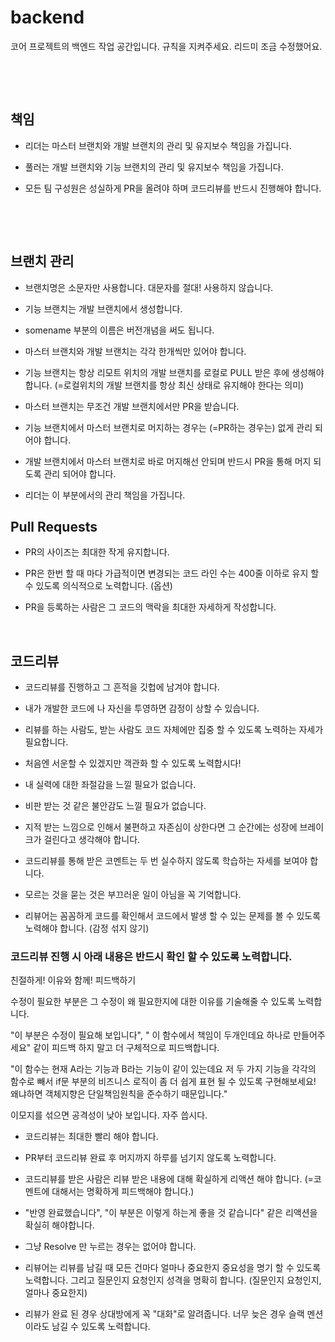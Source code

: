 # backend

코어 프로젝트의 백엔드 작업 공간입니다.
규칙을 지켜주세요. 
리드미 조금 수정했어요.

​

​

## 책임

- 리더는 마스터 브랜치와 개발 브랜치의 관리 및 유지보수 책임을 가집니다.


- 풀러는 개발 브랜치와 기능 브랜치의 관리 및 유지보수 책임을 가집니다.


- 모든 팀 구성원은 성실하게 PR을 올려야 하며 코드리뷰를 반드시 진행해야 합니다.

​

​

## 브랜치 관리

- 브랜치명은 소문자만 사용합니다. 대문자를 절대! 사용하지 않습니다.


- 기능 브랜치는 개발 브랜치에서 생성합니다.


- somename 부분의 이름은 버전개념을 써도 됩니다.


- 마스터 브랜치와 개발 브랜치는 각각 한개씩만 있어야 합니다.


- 기능 브랜치는 항상 리모트 위치의 개발 브랜치를 로컬로 PULL 받은 후에 생성해야 합니다. (=로컬위치의 개발 브랜치를 항상 최신 상태로 유지해야 한다는 의미)


- 마스터 브랜치는 무조건 개발 브랜치에서만 PR을 받습니다.


- 기능 브랜치에서 마스터 브랜치로 머지하는 경우는 (=PR하는 경우는) 없게 관리 되어야 합니다.


- 개발 브랜치에서 마스터 브랜치로 바로 머지해선 안되며 반드시 PR을 통해 머지 되도록 관리 되어야 합니다.


- 리더는 이 부분에서의 관리 책임을 가집니다.

## Pull Requests

- PR의 사이즈는 최대한 작게 유지합니다.

- PR은 한번 할 때 마다 가급적이면 변경되는 코드 라인 수는 400줄 이하로 유지 할 수 있도록 의식적으로 노력합니다. (옵션)

- PR을 등록하는 사람은 그 코드의 맥락을 최대한 자세하게 작성합니다.

​

## 코드리뷰

- 코드리뷰를 진행하고 그 흔적을 깃헙에 남겨야 합니다.


- 내가 개발한 코드에 나 자신을 투영하면 감정이 상할 수 있습니다.


- 리뷰를 하는 사람도, 받는 사람도 코드 자체에만 집중 할 수 있도록 노력하는 자세가 필요합니다.


- 처음엔 서운할 수 있겠지만 객관화 할 수 있도록 노력합시다!

- 내 실력에 대한 좌절감을 느낄 필요가 없습니다.

- 비판 받는 것 같은 불안감도 느낄 필요가 없습니다.

- 지적 받는 느낌으로 인해서 불편하고 자존심이 상한다면 그 순간에는 성장에 브레이크가 걸린다고 생각해야 합니다.

- 코드리뷰를 통해 받은 코멘트는 두 번 실수하지 않도록 학습하는 자세를 보여야 합니다.


- 모르는 것을 묻는 것은 부끄러운 일이 아님을 꼭 기억합니다.


- 리뷰어는 꼼꼼하게 코드를 확인해서 코드에서 발생 할 수 있는 문제를 볼 수 있도록 노력해야 합니다. (감정 섞지 않기)

### 코드리뷰 진행 시 아래 내용은 반드시 확인 할 수 있도록 노력합니다.

친절하게! 이유와 함께! 피드백하기

수정이 필요한 부분은 그 수정이 왜 필요한지에 대한 이유를 기술해줄 수 있도록 노력합니다.

"이 부분은 수정이 필요해 보입니다", " 이 함수에서 책임이 두개인데요 하나로 만들어주세요" 같이 피드백 하지 말고 더 구체적으로 피드백합니다.

"이 함수는 현재 A라는 기능과 B라는 기능이 같이 있는데요 저 두 가지 기능을 각각의 함수로 빼서 if문 부분의 비즈니스 로직이 좀 더 쉽게 표현 될 수 있도록 구현해보세요! 왜냐하면 객체지향은 단일책임원칙을 준수하기 때문입니다."

이모지를 섞으면 공격성이 낮아 보입니다. 자주 씁시다. 

  



  


- 코드리뷰는 최대한 빨리 해야 합니다.


- PR부터 코드리뷰 완료 후 머지까지 하루를 넘기지 않도록 노력합니다.


- 코드리뷰를 받은 사람은 리뷰 받은 내용에 대해 확실하게 리액션 해야 합니다. (=코멘트에 대해서는 명확하게 피드백해야 합니다.)


- "반영 완료했습니다", "이 부분은 이렇게 하는게 좋을 것 같습니다" 같은 리액션을 확실히 해야합니다.


- 그냥 Resolve 만 누르는 경우는 없어야 합니다.


- 리뷰어는 리뷰를 남길 때 모든 건마다 얼마나 중요한지 중요성을 명기 할 수 있도록 노력합니다. 그리고 질문인지 요청인지 성격을 명확히 합니다. (질문인지 요청인지, 얼마나 중요한지)


- 리뷰가 완료 된 경우 상대방에게 꼭 "대화"로 알려줍니다. 너무 늦은 경우 슬랙 멘션이라도 남길 수 있도록 노력합니다.
